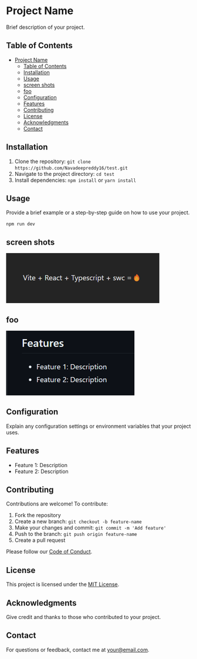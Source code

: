 # Project Name

Brief description of your project.

## Table of Contents

- [Project Name](#project-name)
  - [Table of Contents](#table-of-contents)
  - [Installation](#installation)
  - [Usage](#usage)
  - [screen shots](#screen-shots)
  - [foo](#foo)
  - [Configuration](#configuration)
  - [Features](#features)
  - [Contributing](#contributing)
  - [License](#license)
  - [Acknowledgments](#acknowledgments)
  - [Contact](#contact)

## Installation

1. Clone the repository: `git clone https://github.com/Navadeepreddy16/test.git`
2. Navigate to the project directory: `cd test`
3. Install dependencies: `npm install` or `yarn install`

## Usage

Provide a brief example or a step-by-step guide on how to use your project.

```
npm run dev
```


## screen shots
![here is the screen shot of the output ](./public/my-screenshot.png)

## foo
![will i see ](src/assets/foo4.png)

## Configuration

Explain any configuration settings or environment variables that your project uses.

## Features

- Feature 1: Description
- Feature 2: Description

## Contributing

Contributions are welcome! To contribute:
1. Fork the repository
2. Create a new branch: `git checkout -b feature-name`
3. Make your changes and commit: `git commit -m 'Add feature'`
4. Push to the branch: `git push origin feature-name`
5. Create a pull request

Please follow our [Code of Conduct](CODE_OF_CONDUCT.md).

## License

This project is licensed under the [MIT License](LICENSE).

## Acknowledgments

Give credit and thanks to those who contributed to your project.

## Contact

For questions or feedback, contact me at your@email.com.
